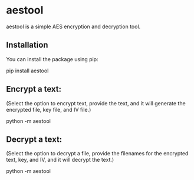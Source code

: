 # aestool

aestool is a simple AES encryption and decryption tool.

## Installation

You can install the package using pip:

pip install aestool

## Encrypt a text:
(Select the option to encrypt text, provide the text, and it will generate the encrypted file, key file, and IV file.)

python -m aestool

## Decrypt a text:
(Select the option to decrypt a file, provide the filenames for the encrypted text, key, and IV, and it will decrypt the text.)

python -m aestool



